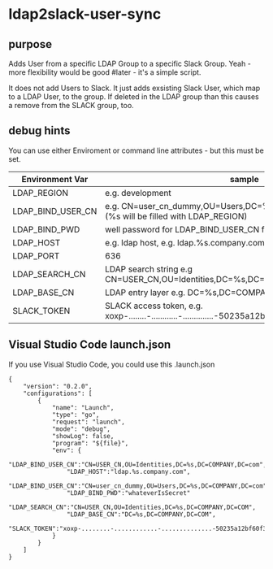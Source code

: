 
# ldap2slack-user-sync

## purpose

Adds User from a specific LDAP Group to a specific Slack Group. 
Yeah - more flexibility would be good #later - it's a simple script.

It does not add Users to Slack.
It just adds exsisting Slack User, which map to a LDAP User, to the group.
If deleted in the LDAP group than this causes a remove from the SLACK group, too.


## debug hints

You can use either Enviroment or command line attributes - but this must be set.

| Environment Var | sample |  
|---|---|
| LDAP_REGION |  e.g. development |   
| LDAP_BIND_USER_CN  |  e.g. CN=user_cn_dummy,OU=Users,DC=%s,DC=COMPANY,DC=com (%s will be filled with LDAP_REGION)|   
| LDAP_BIND_PWD |  well password for LDAP_BIND_USER_CN for Read Request |   
| LDAP_HOST | e.g. ldap host, e.g. ldap.%s.company.com  |   
| LDAP_PORT | 636 |   
| LDAP_SEARCH_CN | LDAP search string  e.g CN=USER_CN,OU=Identities,DC=%s,DC=COMPANY,DC=COM |   
| LDAP_BASE_CN | LDAP entry layer e.g. DC=%s,DC=COMPANY,DC=COM |   
| SLACK_TOKEN | SLACK access token, e.g. xoxp-........-............-..............-50235a12bf60f31c0CCcec5ac72d93F68 |   

## Visual Studio Code launch.json

If you use Visual Studio Code, you could use this .launch.json
```
{
    "version": "0.2.0",
    "configurations": [
        {
            "name": "Launch",
            "type": "go",
            "request": "launch",
            "mode": "debug",
            "showLog": false,
            "program": "${file}",
            "env": { 
                "LDAP_BIND_USER_CN":"CN=USER_CN,OU=Identities,DC=%s,DC=COMPANY,DC=com", 
                "LDAP_HOST":"ldap.%s.company.com",
                "LDAP_BIND_USER_CN":"CN=user_cn_dummy,OU=Users,DC=%s,DC=COMPANY,DC=com",
                "LDAP_BIND_PWD":"whateverIsSecret" 
                "LDAP_SEARCH_CN":"CN=USER_CN,OU=Identities,DC=%s,DC=COMPANY,DC=COM",
                "LDAP_BASE_CN":"DC=%s,DC=COMPANY,DC=COM",
                "SLACK_TOKEN":"xoxp-........-............-..............-50235a12bf60f31c0CCcec5ac72d93F68"
            }
        }
    ]
}
```